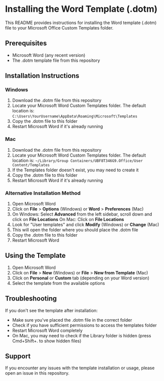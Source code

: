 # Installing the Word Template (.dotm)

This README provides instructions for installing the Word template (.dotm) file to your Microsoft Office Custom Templates folder.

## Prerequisites

- Microsoft Word (any recent version)
- The .dotm template file from this repository

## Installation Instructions

### Windows

1. Download the .dotm file from this repository
2. Locate your Microsoft Word Custom Templates folder. The default location is:
   `C:\Users\YourUsername\AppData\Roaming\Microsoft\Templates`
3. Copy the .dotm file to this folder
4. Restart Microsoft Word if it's already running

### Mac

1. Download the .dotm file from this repository
2. Locate your Microsoft Word Custom Templates folder. The default location is:
   `~/Library/Group Containers/UBF8T346G9.Office/User Content/Templates`
3. If the Templates folder doesn't exist, you may need to create it
4. Copy the .dotm file to this folder
5. Restart Microsoft Word if it's already running

### Alternative Installation Method

1. Open Microsoft Word
2. Click on **File** > **Options** (Windows) or **Word** > **Preferences** (Mac)
3. On Windows: Select **Advanced** from the left sidebar, scroll down and click on **File Locations**
   On Mac: Click on **File Locations**
4. Look for "User templates" and click **Modify** (Windows) or **Change** (Mac)
5. This will open the folder where you should place the .dotm file
6. Copy the .dotm file to this folder
7. Restart Microsoft Word

## Using the Template

1. Open Microsoft Word
2. Click on **File** > **New** (Windows) or **File** > **New from Template** (Mac)
3. Click on **Personal** or **Custom** tab (depending on your Word version)
4. Select the template from the available options

## Troubleshooting

If you don't see the template after installation:
- Make sure you've placed the .dotm file in the correct folder
- Check if you have sufficient permissions to access the templates folder
- Restart Microsoft Word completely
- On Mac, you may need to check if the Library folder is hidden (press Cmd+Shift+. to show hidden files)

## Support

If you encounter any issues with the template installation or usage, please open an issue in this repository.